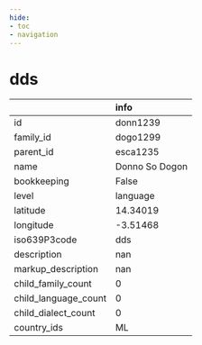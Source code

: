 ```yaml
---
hide:
- toc
- navigation
---
```

# dds
|                      | info           |
|:---------------------|:---------------|
| id                   | donn1239       |
| family_id            | dogo1299       |
| parent_id            | esca1235       |
| name                 | Donno So Dogon |
| bookkeeping          | False          |
| level                | language       |
| latitude             | 14.34019       |
| longitude            | -3.51468       |
| iso639P3code         | dds            |
| description          | nan            |
| markup_description   | nan            |
| child_family_count   | 0              |
| child_language_count | 0              |
| child_dialect_count  | 0              |
| country_ids          | ML             |